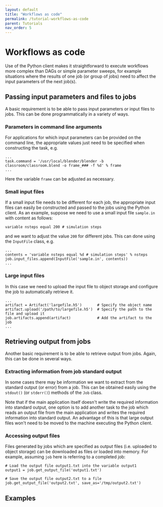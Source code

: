 ```yaml
---
layout: default
title: "Workflows as code"
permalink: /tutorial-workflows-as-code
parent: Tutorials
nav_order: 5
---
```

# Workflows as code

Use of the Python client makes it straightforward to execute workflows more complex than DAGs or simple parameter sweeps, for
example situations where the results of one job (or group of jobs) need to affect the input parameters of the next job(s).

## Passing input parameters and files to jobs

A basic requirement is to be able to pass input parameters or input files to jobs. This can be done programmatically in a variety of ways.

### Parameters in command line arguments

For applications for which input parameters can be provided on the command line, the appropriate values just need to be
specified when constructing the task, e.g.
```
...
task.command = '/usr/local/blender/blender -b classroom/classroom.blend -o frame_### -f %d' % frame
...
```
Here the variable `frame` can be adjusted as necessary.

### Small input files

If a small input file needs to be different for each job, the appropriate input files can easily be constructed and passed
to the jobs using the Python client. As an example, suppose we need to use a small input file `sample.in` with content as follows:
```
variable nsteps equal 200 # simulation steps
```
and we want to adjust the value `200` for different jobs. This can done using the `InputFile` class, e.g.
```
...
contents = 'variable nsteps equal %d # simulation steps' % nsteps
job.input_files.append(InputFile('sample.in', contents))
...
```

### Large input files

In this case we need to upload the input file to object storage and configure the job to automatically retrieve it.

```
...
artifact = Artifact('largefile.h5')       # Specify the object name
artifact.upload('/path/to/largefile.h5')  # Specify the path to the file and upload it
job.artifacts.append(artifact)            # Add the artifact to the job
...
```

## Retrieving output from jobs

Another basic requirement is to be able to retrieve output from jobs. Again, this can be done in several ways.

### Extracting information from job standard output

In some cases there may be information we want to extract from the standard output (or error) from a job. This can be
obtained easily using the `stdout()` (or `stderr()`) methods of the `Job` class.

Note that if the main application itself doesn't write the required information into standard output, one option is to
add another task to the job which reads an output file from the main application and writes the required information
into standard output. An advantage of this is that large output files won't need to be moved to the machine executing
the Python client.

### Accessing output files

Files generated by jobs which are specified as output files (i.e. uploaded to object storage) can be downloaded as files
or loaded into memory. For example, assuming `job` here is referring to a completed job:

```
# Load the output file output1.txt into the variable output1
output1 = job.get_output_file('output1.txt')

# Save the output file output2.txt to a file
job.get_output_file('output2.txt', save_as='/tmp/output2.txt')

```

## Examples
